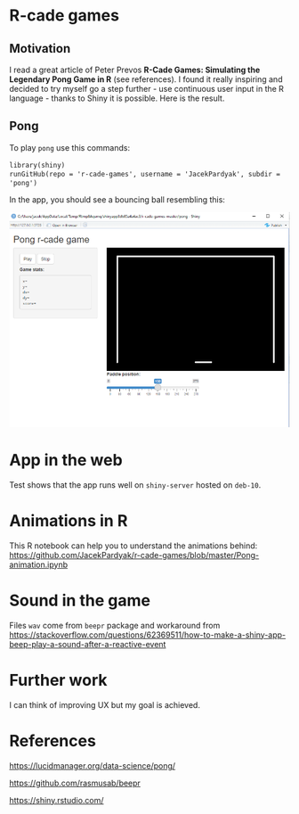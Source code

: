 # R-cade games

## Motivation

I read a great article of Peter Prevos **R-Cade Games: Simulating the Legendary Pong Game in R** (see references). I found it really inspiring and decided to try myself go a step further - use continuous user input in the R language - thanks to Shiny it is possible. Here is the result. 

## Pong

To play `pong` use this commands:

```
library(shiny)
runGitHub(repo = 'r-cade-games', username = 'JacekPardyak', subdir = 'pong')
```

In the app, you should see a bouncing ball resembling this:

![](Capture.PNG)

# App in the web

Test shows that the app runs well on `shiny-server` hosted on `deb-10`. 

# Animations in R

This R notebook can help you to understand the animations behind: https://github.com/JacekPardyak/r-cade-games/blob/master/Pong-animation.ipynb

# Sound in the game

Files `wav` come from `beepr` package and workaround from https://stackoverflow.com/questions/62369511/how-to-make-a-shiny-app-beep-play-a-sound-after-a-reactive-event

# Further work

I can think of improving UX but my goal is achieved.

# References

https://lucidmanager.org/data-science/pong/ 

https://github.com/rasmusab/beepr

https://shiny.rstudio.com/
